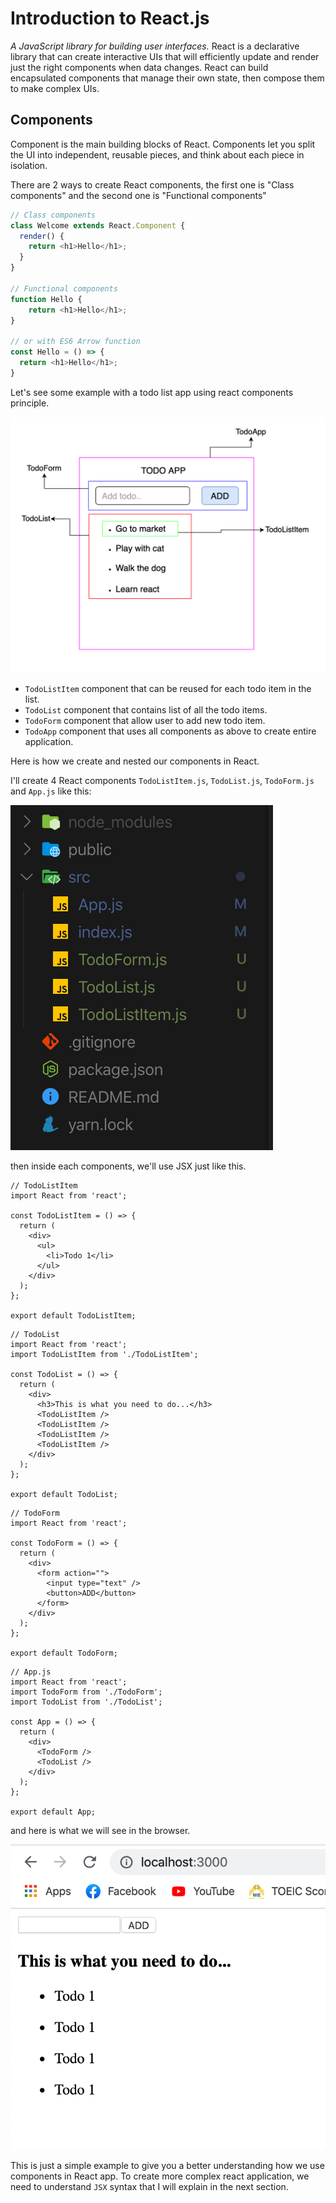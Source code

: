 # Introduction to React.js

_A JavaScript library for building user interfaces._ React is a declarative library that can create interactive UIs that will efficiently update and render just the right components when data changes. React can build encapsulated components that manage their own state, then compose them to make complex UIs.

## Components

Component is the main building blocks of React. Components let you split the UI into independent, reusable pieces, and think about each piece in isolation.

There are 2 ways to create React components, the first one is "Class components" and the second one is "Functional components"

```javascript
// Class components
class Welcome extends React.Component {
  render() {
    return <h1>Hello</h1>;
  }
}

// Functional components
function Hello {
    return <h1>Hello</h1>;
}

// or with ES6 Arrow function
const Hello = () => {
  return <h1>Hello</h1>;
}
```

Let's see some example with a todo list app using react components principle.

![todo app](todo_app.png)

- `TodoListItem` component that can be reused for each todo item in the list.
- `TodoList` component that contains list of all the todo items.
- `TodoForm` component that allow user to add new todo item.
- `TodoApp` component that uses all components as above to create entire application.

Here is how we create and nested our components in React.

I'll create 4 React components `TodoListItem.js`, `TodoList.js`, `TodoForm.js` and `App.js` like this:

![components](components.png)

then inside each components, we'll use JSX just like this.

```JSX
// TodoListItem
import React from 'react';

const TodoListItem = () => {
  return (
    <div>
      <ul>
        <li>Todo 1</li>
      </ul>
    </div>
  );
};

export default TodoListItem;
```

```JSX
// TodoList
import React from 'react';
import TodoListItem from './TodoListItem';

const TodoList = () => {
  return (
    <div>
      <h3>This is what you need to do...</h3>
      <TodoListItem />
      <TodoListItem />
      <TodoListItem />
      <TodoListItem />
    </div>
  );
};

export default TodoList;
```

```JSX
// TodoForm
import React from 'react';

const TodoForm = () => {
  return (
    <div>
      <form action="">
        <input type="text" />
        <button>ADD</button>
      </form>
    </div>
  );
};

export default TodoForm;
```

```JSX
// App.js
import React from 'react';
import TodoForm from './TodoForm';
import TodoList from './TodoList';

const App = () => {
  return (
    <div>
      <TodoForm />
      <TodoList />
    </div>
  );
};

export default App;
```

and here is what we will see in the browser.

![Todo](todolist.png)

This is just a simple example to give you a better understanding how we use components in React app. To create more complex react application, we need to understand `JSX` syntax that I will explain in the next section.

